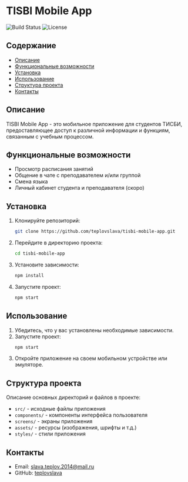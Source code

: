 # TISBI Mobile App

![Build Status](https://img.shields.io/github/actions/workflow/status/teplovslava/tisbi-mobile-app/ci.yml?branch=main)
![License](https://img.shields.io/github/license/teplovslava/tisbi-mobile-app)

## Содержание
- [Описание](#описание)
- [Функциональные возможности](#функциональные-возможности)
- [Установка](#установка)
- [Использование](#использование)
- [Структура проекта](#структура-проекта)
- [Контакты](#контакты)

## Описание
TISBI Mobile App - это мобильное приложение для студентов ТИСБИ, предоставляющее доступ к различной информации и функциям, связанным с учебным процессом.

## Функциональные возможности
- Просмотр расписания занятий
- Общение в чате с преподавателем и/или группой
- Смена языка
- Личный кабинет студента и преподавателя (скоро)

## Установка
1. Клонируйте репозиторий:
    ```bash
    git clone https://github.com/teplovslava/tisbi-mobile-app.git
    ```
2. Перейдите в директорию проекта:
    ```bash
    cd tisbi-mobile-app
    ```
3. Установите зависимости:
    ```bash
    npm install
    ```
4. Запустите проект:
    ```bash
    npm start
    ```

## Использование
1. Убедитесь, что у вас установлены необходимые зависимости.
2. Запустите проект:
    ```bash
    npm start
    ```
3. Откройте приложение на своем мобильном устройстве или эмуляторе.

## Структура проекта
Описание основных директорий и файлов в проекте:
- `src/` - исходные файлы приложения
- `components/` - компоненты интерфейса пользователя
- `screens/` - экраны приложения
- `assets/` - ресурсы (изображения, шрифты и т.д.)
- `styles/` - стили приложения

## Контакты
- Email: slava.teplov.2014@mail.ru
- GitHub: [teplovslava](https://github.com/teplovslava)
